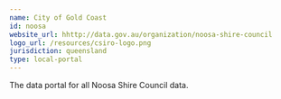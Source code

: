 ```yaml
---
name: City of Gold Coast
id: noosa
website_url: hhttp://data.gov.au/organization/noosa-shire-council
logo_url: /resources/csiro-logo.png
jurisdiction: queensland
type: local-portal
---
```


The data portal for all Noosa Shire Council data.